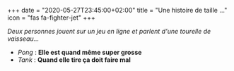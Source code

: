 +++
date = "2020-05-27T23:45:00+02:00"
title = "Une histoire de taille ..."
icon = "fas fa-fighter-jet"
+++

_Deux personnes jouent sur un jeu en ligne et parlent d'une tourelle de vaisseau..._

* _Pong_ : **Elle est quand même super grosse**
* _Tank_ : **Quand elle tire ça doit faire mal**
